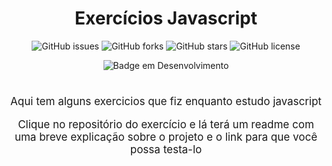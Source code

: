 <h1 align="center">Exercícios Javascript</h1>
<center>

![GitHub issues](https://img.shields.io/github/issues/ArieleMartins/exercicios_js)
![GitHub forks](https://img.shields.io/github/forks/ArieleMartins/exercicios_js)
![GitHub stars](https://img.shields.io/github/stars/ArieleMartins/exercicios_js)
![GitHub license](https://img.shields.io/github/license/ArieleMartins/exercicios_js)

![Badge em Desenvolvimento](http://img.shields.io/static/v1?label=STATUS&message=EM%20DESENVOLVIMENTO&color=GREEN&style=for-the-badge)

</center>

#

<p align="center" style="font-size:17px">Aqui tem alguns exercicios que fiz enquanto estudo javascript</p>
<p align="center" style="font-size:17px">Clique no repositório do exercício e lá terá um readme com uma breve explicação sobre o projeto e o link para que você possa testa-lo</p>